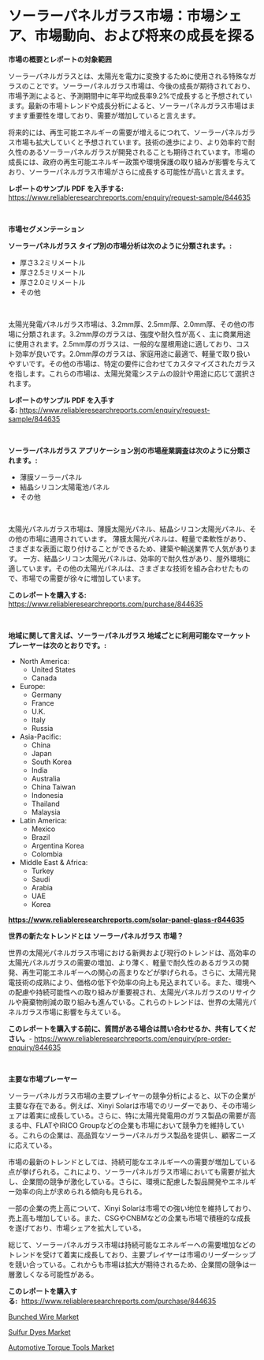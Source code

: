 <p><h1>ソーラーパネルガラス市場：市場シェア、市場動向、および将来の成長を探る</h1></p><p><strong>市場の概要とレポートの対象範囲</strong></p>
<p><p>ソーラーパネルガラスとは、太陽光を電力に変換するために使用される特殊なガラスのことです。ソーラーパネルガラス市場は、今後の成長が期待されており、市場予測によると、予測期間中に年平均成長率9.2%で成長すると予想されています。最新の市場トレンドや成長分析によると、ソーラーパネルガラス市場はますます重要性を増しており、需要が増加していると言えます。</p><p>将来的には、再生可能エネルギーの需要が増えるにつれて、ソーラーパネルガラス市場も拡大していくと予想されています。技術の進歩により、より効率的で耐久性のあるソーラーパネルガラスが開発されることも期待されています。市場の成長には、政府の再生可能エネルギー政策や環境保護の取り組みが影響を与えており、ソーラーパネルガラス市場がさらに成長する可能性が高いと言えます。</p></p>
<p><strong>レポートのサンプル PDF を入手する:</strong> <a href="https://www.reliableresearchreports.com/enquiry/request-sample/844635">https://www.reliableresearchreports.com/enquiry/request-sample/844635</a></p>
<p>&nbsp;</p>
<p><strong>市場セグメンテーション</strong></p>
<p><strong>ソーラーパネルガラス タイプ別の市場分析は次のように分類されます。:</strong></p>
<p><ul><li>厚さ3.2ミリメートル</li><li>厚さ2.5ミリメートル</li><li>厚さ2.0ミリメートル</li><li>その他</li></ul></p>
<p>&nbsp;</p>
<p><p>太陽光発電パネルガラス市場は、3.2mm厚、2.5mm厚、2.0mm厚、その他の市場に分類されます。3.2mm厚のガラスは、強度や耐久性が高く、主に商業用途に使用されます。2.5mm厚のガラスは、一般的な屋根用途に適しており、コスト効率が良いです。2.0mm厚のガラスは、家庭用途に最適で、軽量で取り扱いやすいです。その他の市場は、特定の要件に合わせてカスタマイズされたガラスを指します。これらの市場は、太陽光発電システムの設計や用途に応じて選択されます。</p></p>
<p><strong>レポートのサンプル PDF を入手する:</strong>&nbsp;<a href="https://www.reliableresearchreports.com/enquiry/request-sample/844635">https://www.reliableresearchreports.com/enquiry/request-sample/844635</a></p>
<p>&nbsp;</p>
<p><strong> ソーラーパネルガラス アプリケーション別の市場産業調査は次のように分類されます。:</strong></p>
<p><ul><li>薄膜ソーラーパネル</li><li>結晶シリコン太陽電池パネル</li><li>その他</li></ul></p>
<p>&nbsp;</p>
<p><p>太陽光パネルガラス市場は、薄膜太陽光パネル、結晶シリコン太陽光パネル、その他の市場に適用されています。 薄膜太陽光パネルは、軽量で柔軟性があり、さまざまな表面に取り付けることができるため、建築や輸送業界で人気があります。 一方、結晶シリコン太陽光パネルは、効率的で耐久性があり、屋外環境に適しています。その他の太陽光パネルは、さまざまな技術を組み合わせたもので、市場での需要が徐々に増加しています。</p></p>
<p><strong>このレポートを購入する:</strong>&nbsp; <a href="https://www.reliableresearchreports.com/purchase/844635">https://www.reliableresearchreports.com/purchase/844635</a></p>
<p>&nbsp;</p>
<p><strong>地域に関して言えば、ソーラーパネルガラス 地域ごとに利用可能なマーケットプレーヤーは次のとおりです。:</strong></p>
<p><ul>
    <li>
        North America:
        <ul>
            <li>United States</li>
            <li>Canada</li>
        </ul>
    </li>
    <li>
        Europe:
        <ul>
            <li>Germany</li>
            <li>France</li>
            <li>U.K.</li>
            <li>Italy</li>
            <li>Russia</li>
        </ul>
    </li>
    <li>
        Asia-Pacific:
        <ul>
            <li>China</li>
            <li>Japan</li>
            <li>South Korea</li>
            <li>India</li>
            <li>Australia</li>
            <li>China Taiwan</li>
            <li>Indonesia</li>
            <li>Thailand</li>
            <li>Malaysia</li>
        </ul>
    </li>
    <li>
        Latin America:
        <ul>
            <li>Mexico</li>
            <li>Brazil</li>
            <li>Argentina Korea</li>
            <li>Colombia</li>
        </ul>
    </li>
    <li>
        Middle East & Africa:
        <ul>
            <li>Turkey</li>
            <li>Saudi</li>
            <li>Arabia</li>
            <li>UAE</li>
            <li>Korea</li>
        </ul>
    </li>
    </ul></p>
<p><strong><a href="https://www.reliableresearchreports.com/solar-panel-glass-r844635">https://www.reliableresearchreports.com/solar-panel-glass-r844635</a></strong>&nbsp;</p>
<p><strong>世界の新たなトレンドとは ソーラーパネルガラス 市場？</strong></p>
<p><p>世界の太陽光パネルガラス市場における新興および現行のトレンドは、高効率の太陽光パネルガラスの需要の増加、より薄く、軽量で耐久性のあるガラスの開発、再生可能エネルギーへの関心の高まりなどが挙げられる。さらに、太陽光発電技術の成熟により、価格の低下や効率の向上も見込まれている。また、環境への配慮や持続可能性への取り組みが重要視され、太陽光パネルガラスのリサイクルや廃棄物削減の取り組みも進んでいる。これらのトレンドは、世界の太陽光パネルガラス市場に影響を与えている。</p></p>
<p><strong>このレポートを購入する前に、質問がある場合は問い合わせるか、共有してください。</strong>- <a href="https://www.reliableresearchreports.com/enquiry/pre-order-enquiry/844635">https://www.reliableresearchreports.com/enquiry/pre-order-enquiry/844635</a></p>
<p>&nbsp;</p>
<p><strong>主要な市場プレーヤー</strong></p>
<p><p>ソーラーパネルガラス市場の主要プレイヤーの競争分析によると、以下の企業が主要な存在である。例えば、Xinyi Solarは市場でのリーダーであり、その市場シェアは着実に成長している。さらに、特に太陽光発電用のガラス製品の需要が高まる中、FLATやIRICO Groupなどの企業も市場において競争力を維持している。これらの企業は、高品質なソーラーパネルガラス製品を提供し、顧客ニーズに応えている。</p><p>市場の最新のトレンドとしては、持続可能なエネルギーへの需要が増加している点が挙げられる。これにより、ソーラーパネルガラス市場においても需要が拡大し、企業間の競争が激化している。さらに、環境に配慮した製品開発やエネルギー効率の向上が求められる傾向も見られる。</p><p>一部の企業の売上高について、Xinyi Solarは市場での強い地位を維持しており、売上高も増加している。また、CSGやCNBMなどの企業も市場で積極的な成長を遂げており、市場シェアを拡大している。</p><p>総じて、ソーラーパネルガラス市場は持続可能なエネルギーへの需要増加などのトレンドを受けて着実に成長しており、主要プレイヤーは市場のリーダーシップを競い合っている。これからも市場は拡大が期待されるため、企業間の競争は一層激しくなる可能性がある。</p></p>
<p><strong>このレポートを購入する:</strong>&nbsp;&nbsp;<a href="https://www.reliableresearchreports.com/purchase/844635">https://www.reliableresearchreports.com/purchase/844635</a></p>
<p><p><a href="https://www.linkedin.com/pulse/bunched-wire-market-research-report-provides-critical-insights-9kgxf?trackingId=SUt5WASl4cZO5R5Lx5DuTA%3D%3D">Bunched Wire Market</a></p><p><a href="https://www.linkedin.com/pulse/sulfur-dyes-market-size-examines-its-scope-primary-focus-growth-vavmc?trackingId=xUFx4RGYNb5HAh3LNqs7qA%3D%3D">Sulfur Dyes Market</a></p><p><a href="https://www.linkedin.com/pulse/automotive-torque-tools-market-size-share-amp-trends-analysis-cg9hf?trackingId=UjveWnEUIT5zS%2BNyhvkiug%3D%3D">Automotive Torque Tools Market</a></p></p>